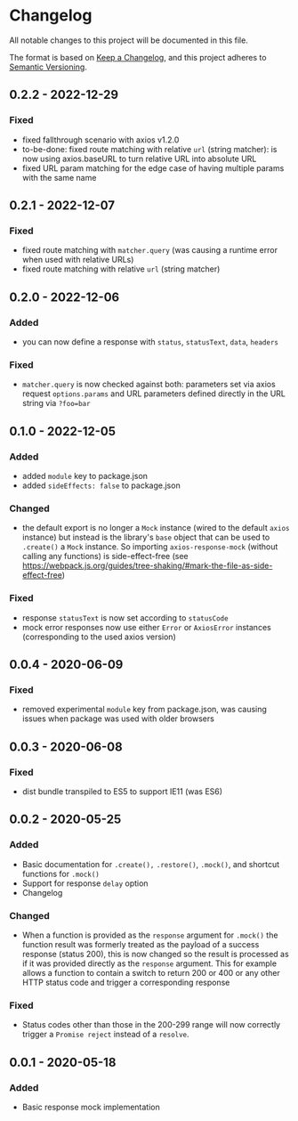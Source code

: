 # Changelog

All notable changes to this project will be documented in this file.

The format is based on [Keep a Changelog](https://keepachangelog.com/en/1.0.0/),
and this project adheres to [Semantic Versioning](https://semver.org/spec/v2.0.0.html).

## 0.2.2 - 2022-12-29

### Fixed

- fixed fallthrough scenario with axios v1.2.0
- to-be-done: fixed route matching with relative `url` (string matcher): is now using axios.baseURL to turn relative URL into absolute URL
- fixed URL param matching for the edge case of having multiple params with the same name

## 0.2.1 - 2022-12-07

### Fixed

- fixed route matching with `matcher.query` (was causing a runtime error when used with relative URLs)
- fixed route matching with relative `url` (string matcher)

## 0.2.0 - 2022-12-06

### Added

- you can now define a response with `status`, `statusText`, `data`, `headers`

### Fixed

- `matcher.query` is now checked against both: parameters set via axios request `options.params` and URL parameters defined directly in the URL string via `?foo=bar`

## 0.1.0 - 2022-12-05

### Added

- added `module` key to package.json
- added `sideEffects: false` to package.json

### Changed

- the default export is no longer a `Mock` instance (wired to the default `axios` instance) but instead is the library's `base` object that can be used to `.create()` a `Mock` instance. So importing `axios-response-mock` (without calling any functions) is side-effect-free (see https://webpack.js.org/guides/tree-shaking/#mark-the-file-as-side-effect-free)

### Fixed

- response `statusText` is now set according to `statusCode`
- mock error responses now use either `Error` or `AxiosError` instances (corresponding to the used axios version)

## 0.0.4 - 2020-06-09

### Fixed

- removed experimental `module` key from package.json, was causing issues when package was used with older browsers

## 0.0.3 - 2020-06-08

### Fixed

- dist bundle transpiled to ES5 to support IE11 (was ES6)

## 0.0.2 - 2020-05-25

### Added

- Basic documentation for `.create(),` `.restore()`, `.mock()`, and shortcut functions for `.mock()`
- Support for response `delay` option
- Changelog

### Changed

- When a function is provided as the `response` argument for `.mock()` the function result was formerly treated as the payload of a success response (status 200), this is now changed so the result is processed as if it was provided directly as the `response` argument. This for example allows a function to contain a switch to return 200 or 400 or any other HTTP status code and trigger a corresponding response

### Fixed

- Status codes other than those in the 200-299 range will now correctly trigger a `Promise reject` instead of a `resolve`.

## 0.0.1 - 2020-05-18

### Added

- Basic response mock implementation
